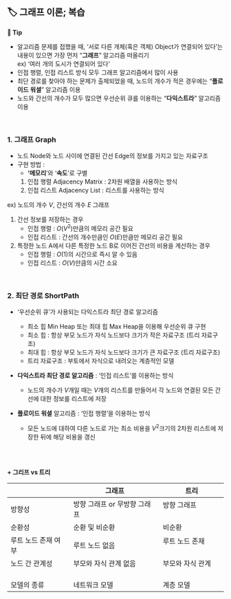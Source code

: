 ## **🏷️ 그래프 이론; 복습**

**📌 Tip**

- 알고리즘 문제를 접했을 때, ‘서로 다른 개체(혹은 객체) Object가 연결되어 있다’는 내용이 있으면 가장 먼저 “**그래프**” 알고리즘 떠올리기 <br/> ex) ‘여러 개의 도시가 연결되어 있다’
- 인접 행렬, 인접 리스트 방식 모두 그래프 알고리즘에서 많이 사용
- 최단 경로를 찾아야 하는 문제가 출제되었을 때, 노드의 개수가 적은 경우에는 “**플로이드** **워셜**” 알고리즘 이용
- 노드와 간선의 개수가 모두 많으면 우선순위 큐를 이용하는 “**다익스트라**” 알고리즘 이용
<br/>

### 1. 그래프 Graph

- 노드 Node와 노드 사이에 연결된 간선 Edge의 정보를 가지고 있는 자료구조
- 구현 방법 :
    - **‘메모리**’와 ‘**속도**’로 구별
    1. 인접 행렬 Adjacency Matrix : 2차원 배열을 사용하는 방식
    2. 인접 리스트 Adjacency List : 리스트를 사용하는 방식

ex) 노드의 개수 $V$, 간선의 개수 $E$ 그래프

1. 간선 정보를 저장하는 경우
    - 인접 행렬 :  $O(V^2)$만큼의 메모리 공간 필요
    - 인접 리스트 : 간선의 개수만큼인 $O(E)$만큼만 메모리 공간 필요
2. 특정한 노드 A에서 다른 특정한 노드 B로 이어진 간선의 비용을 계산하는 경우
    - 인접 행럴 : $O(1)$의 시간으로 즉시 알 수 있음
    - 인접 리스트 : $O(V)$만큼의 시간 소요
<br/>

### 2. 최단 경로 ShortPath

- ‘우선순위 큐’가 사용되는 다익스트라 최단 경로 알고리즘
    - 최소 힙 Min Heap 또는 최대 힙 Max Heap을 이용해 우선순위 큐 구현
    - 최소 힙 : 항상 부모 노드가 자식 노드보다 크기가 작은 자료구조 (트리 자료구조)
    - 최대 힙 : 항상 부모 노드가 자식 노드보다 크기가 큰 자료구조 (트리 자료구조)
    - 트리 자료구조 : 부토에서 자식으로 내려오는 계층적인 모델

- **다익스트라 최단 경로 알고리즘** : ‘인접 리스트’를 이용하는 방식
    - 노드의 개수가 $V$개일 때는 $V$개의 리스트를 만들어서 각 노드와 연결된 모든 간선에 대한 정보를 리스트에 저장
- **플로이드 워셜** 알고리즘 : ‘인접 행렬’을 이용하는 방식
    - 모든 노드에 대하여 다른 노드로 가는 최소 비용을 $V^2$크기의 2차원 리스트에 저장한 뒤에 해당 비용을 갱신
<br/>
<br/>

**+ 그리프 vs 트리**

|  | 그래프 | 트리 |
| --- | --- | --- |
| 방향성 &nbsp;&nbsp;&nbsp;&nbsp;&nbsp;&nbsp;&nbsp;&nbsp;| 방향 그래프 or 무방향 그래프 &nbsp;&nbsp;&nbsp;&nbsp;&nbsp;&nbsp;&nbsp;&nbsp;&nbsp;&nbsp;&nbsp;&nbsp;| 방향 그래프 &nbsp;&nbsp;&nbsp;&nbsp;&nbsp;&nbsp;&nbsp;&nbsp;&nbsp;&nbsp;&nbsp;&nbsp;|
| 순환성 &nbsp;&nbsp;&nbsp;&nbsp;&nbsp;&nbsp;&nbsp;&nbsp;| 순환 및 비순환 &nbsp;&nbsp;&nbsp;&nbsp;&nbsp;&nbsp;&nbsp;&nbsp;&nbsp;&nbsp;&nbsp;&nbsp;| 비순환 &nbsp;&nbsp;&nbsp;&nbsp;&nbsp;&nbsp;&nbsp;&nbsp;&nbsp;&nbsp;&nbsp;&nbsp;|
| 루트 노드 존재 여부 &nbsp;&nbsp;&nbsp;&nbsp;&nbsp;&nbsp;&nbsp;&nbsp;| 루트 노드 없음 &nbsp;&nbsp;&nbsp;&nbsp;&nbsp;&nbsp;&nbsp;&nbsp;&nbsp;&nbsp;&nbsp;&nbsp;| 루트 노드 존재 &nbsp;&nbsp;&nbsp;&nbsp;&nbsp;&nbsp;&nbsp;&nbsp;&nbsp;&nbsp;&nbsp;&nbsp;|
| 노드 간 관계성 &nbsp;&nbsp;&nbsp;&nbsp;&nbsp;&nbsp;&nbsp;&nbsp;| 부모와 자식 관계 없음 &nbsp;&nbsp;&nbsp;&nbsp;&nbsp;&nbsp;&nbsp;&nbsp;&nbsp;&nbsp;&nbsp;&nbsp;| 부모와 자식 관계 &nbsp;&nbsp;&nbsp;&nbsp;&nbsp;&nbsp;&nbsp;&nbsp;&nbsp;&nbsp;&nbsp;&nbsp;|
| 모델의 종류 &nbsp;&nbsp;&nbsp;&nbsp;&nbsp;&nbsp;&nbsp;&nbsp;| 네트워크 모델 &nbsp;&nbsp;&nbsp;&nbsp;&nbsp;&nbsp;&nbsp;&nbsp;&nbsp;&nbsp;&nbsp;&nbsp;| 계층 모델 &nbsp;&nbsp;&nbsp;&nbsp;&nbsp;&nbsp;&nbsp;&nbsp;&nbsp;&nbsp;&nbsp;&nbsp;|
